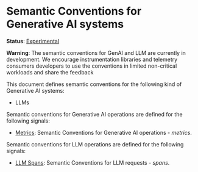 <!--- Hugo front matter used to generate the website version of this page:
linkTitle: Generative AI
path_base_for_github_subdir:
  from: tmp/semconv/docs/gen-ai/_index.md
  to: gen-ai/README.md
--->

# Semantic Conventions for Generative AI systems

**Status**: [Experimental][DocumentStatus]

**Warning**:
The semantic conventions for GenAI and LLM are currently in development.
We encourage instrumentation libraries and telemetry consumers developers to
use the conventions in limited non-critical workloads and share the feedback

This document defines semantic conventions for the following kind of Generative AI systems:

* LLMs

Semantic conventions for Generative AI operations are defined for the following signals:

* [Metrics](gen-ai-metrics.md): Semantic Conventions for Generative AI operations - *metrics*.

Semantic conventions for LLM operations are defined for the following signals:

* [LLM Spans](llm-spans.md): Semantic Conventions for LLM requests - *spans*.

[DocumentStatus]: https://opentelemetry.io/docs/specs/otel/document-status
